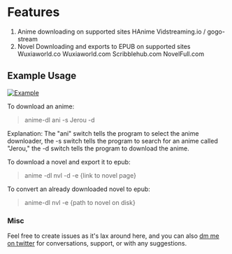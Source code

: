 # Features
1. 	Anime downloading on supported sites
	HAnime
	Vidstreaming.io / gogo-stream
2. Novel Downloading and exports to EPUB on supported sites
	Wuxiaworld.co
	Wuxiaworld.com
	Scribblehub.com
	NovelFull.com

## Example Usage

[![Example](https://img.youtube.com/vi/YgfuUqdk1fw/0.jpg)](https://www.youtube.com/watch?v=YgfuUqdk1fw)

To download an anime:
>anime-dl ani -s Jerou -d

Explanation: 
The "ani" switch tells the program to select the anime downloader, the -s switch tells the program to search for an anime called "Jerou," the -d switch tells the program to download the anime.


To download a novel and export it to epub:
>anime -dl nvl -d -e {link to novel page}

To convert an already downloaded novel to epub:
> anime-dl nvl -e {path to novel on disk}

### Misc
Feel free to create issues as it's lax around here, and you can also [dm me on twitter](https://twitter.com/shujiandou "dm me on twitter") for conversations, support, or with any suggestions.
